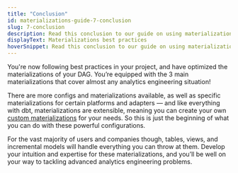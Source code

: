 ```yaml
---
title: "Conclusion"
id: materializations-guide-7-conclusion
slug: 7-conclusion
description: Read this conclusion to our guide on using materializations in dbt and how it is a crucial skill for effective analytics engineering.
displayText: Materializations best practices
hoverSnippet: Read this conclusion to our guide on using materializations in dbt and how it is a crucial skill for effective analytics engineering.
---
```


You're now following best practices in your project, and have optimized the materializations of your DAG. You’re equipped with the 3 main materializations that cover almost any analytics engineering situation!

There are more configs and materializations available, as well as specific materializations for certain platforms and adapters — and like everything with dbt, materializations are extensible, meaning you can create your own [custom materializations](/guides/creating-new-materializations) for your needs. So this is just the beginning of what you can do with these powerful configurations.

For the vast majority of users and companies though, tables, views, and incremental models will handle everything you can throw at them. Develop your intuition and expertise for these materializations, and you’ll be well on your way to tackling advanced analytics engineering problems.
